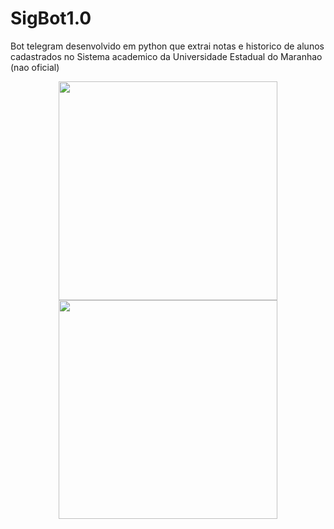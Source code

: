 # SigBot1.0
Bot telegram desenvolvido em python que extrai notas e historico de alunos cadastrados no Sistema academico da Universidade Estadual do Maranhao (nao oficial)
<p align="center">
  <img src="https://user-images.githubusercontent.com/92065552/210155586-82de53d7-4e49-41f0-a647-63bda71549a2.png" width="350" >
  <img src="https://user-images.githubusercontent.com/92065552/210155582-2ded137e-3993-4be7-83a3-56c26fd9f541.png" width="350" >
</p>
